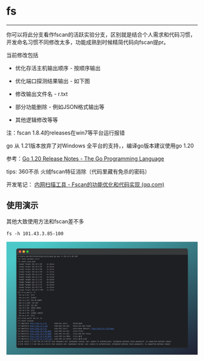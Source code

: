 # fs


---

你可以将此分支看作fscan的活跃实验分支，区别就是结合个人需求和代码习惯，开发命名习惯不同修改太多，功能成熟到时候精简代码向fscan提pr。

当前修改包括

* 优化存活主机输出顺序 - 按顺序输出

* 优化端口探测结果输出 - 如下图
* 修改输出文件名 - r.txt
* 部分功能删除 - 例如JSON格式输出等
* 其他逻辑修改等等

注：fscan 1.8.4的releases在win7等平台运行报错

go 从 1.21版本放弃了对Windows 全平台的支持，，编译go版本建议使用go 1.20

参考：[Go 1.20 Release Notes - The Go Programming Language](https://go.dev/doc/go1.20#windows)

tips: 360不杀 火绒fscan特征消除（代码里藏有免杀的密码）

开发笔记： [内网扫描工具 - Fscan的功能优化和代码实现 (qq.com)](https://mp.weixin.qq.com/s?__biz=MzkwNjY0MzIyNw==&mid=2247483685&idx=1&sn=cccbf7b07d4b66153c9805d1d52c6273&chksm=c0e41351f7939a47bb974765cb3a8425a0eebef62f37990e11e370839a51ac2c03e56be843bb&token=1569401985&lang=zh_CN#rd)



##  使用演示

其他大致使用方法和fscan差不多

```
fs -h 101.43.3.85-100
```

![image-20240604192710413](./img/image-20240604192710413.png)





